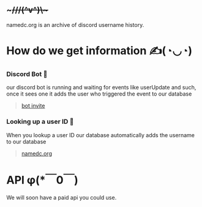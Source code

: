
## ~~~///(^v^)\\\~~~

namedc.org is an archive of discord username history.

# How do we get information ✍️(◔◡◔)

### Discord Bot 🤖
our discord bot is running and waiting for events like userUpdate and such, 
once it sees one it adds the user who triggered the event to our database

> [bot invite](https://discord.com/oauth2/authorize?client_id=1121364536071561327&scope=bot&permissions=0)

### Looking up a user ID 🔎
When you lookup a user ID our database automatically adds the username to our database

> [namedc.org](https://namedc.org/)

# API φ(*￣0￣)
We will soon have a paid api you could use.
